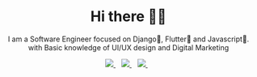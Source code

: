 <h1 align='center'>Hi there 👋🏾 </h1>

<p align='center'>I am a Software Engineer focused on Django🩷, Flutter💙 and Javascript💛. with Basic knowledge of UI/UX design and Digital Marketing</p>


<p align='center'>
<a href="mailto:luckyekpebe123@gmail.com">
  <img src="https://img.shields.io/badge/email me-%23D14836.svg?&style=for-the-badge&logo=gmail&logoColor=white" />
</a>&nbsp;&nbsp;
<a href="https://twitter.com/Lucky_Ekpebe">
  <img src="https://img.shields.io/badge/x-%23000000.svg?&style=for-the-badge&logo=x&logoColor=white" />
</a>&nbsp;&nbsp;
<a href="https://www.linkedin.com/in/lucky-ekpebe/">
  <img src="https://img.shields.io/badge/linkedin-%230077B5.svg?&style=for-the-badge&logo=linkedin&logoColor=white" />
</a>&nbsp;&nbsp;
</p>

<!--
**Luckystartech/Luckystartech** is a ✨ _special_ ✨ repository because its `README.md` (this file) appears on your GitHub profile.

Here are some ideas to get you started:

- 🔭 I’m currently working on ...
- 🌱 I’m currently learning ...
- 👯 I’m looking to collaborate on ...
- 🤔 I’m looking for help with ...
- 💬 Ask me about ...
- 📫 How to reach me: ...
- 😄 Pronouns: ...
- ⚡ Fun fact: ...
-->
